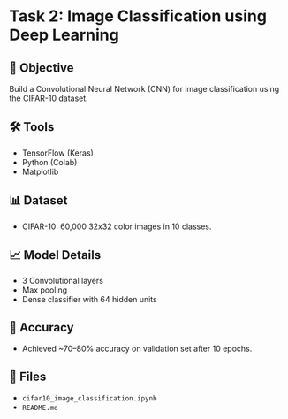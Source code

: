 # Task 2: Image Classification using Deep Learning

## 🧠 Objective
Build a Convolutional Neural Network (CNN) for image classification using the CIFAR-10 dataset.

## 🛠 Tools
- TensorFlow (Keras)
- Python (Colab)
- Matplotlib

## 📊 Dataset
- CIFAR-10: 60,000 32x32 color images in 10 classes.

## 📈 Model Details
- 3 Convolutional layers
- Max pooling
- Dense classifier with 64 hidden units

## 🧪 Accuracy
- Achieved ~70–80% accuracy on validation set after 10 epochs.

## 📁 Files
- `cifar10_image_classification.ipynb`
- `README.md`

